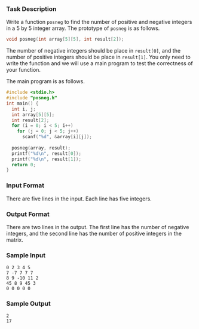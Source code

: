 ### Task Description
Write a function `posneg` to find the number of positive and negative integers in a 5 by 5 integer array. The prototype of `posneg` is as follows.

```c
void posneg(int array[5][5], int result[2]);
```

The number of negative integers should be place in `result[0]`, and the number of positive integers should be place in `result[1]`. You only need to write the function and we will use a main program to test the correctness of your function.

The main program is as follows.

```c
#include <stdio.h>
#include "posneg.h" 
int main() {
  int i, j;
  int array[5][5];
  int result[2];
  for (i = 0; i < 5; i++)
    for (j = 0; j < 5; j++)
      scanf("%d", &array[i][j]);
 
  posneg(array, result);
  printf("%d\n", result[0]);
  printf("%d\n", result[1]);
  return 0;
}
```

### Input Format
There are five lines in the input. Each line has five integers.

### Output Format
There are two lines in the output. The first line has the number of negative integers, and the second line has the number of positive integers in the matrix.

### Sample Input
```
0 2 3 4 5
7 -7 7 7 7
8 9 -10 11 2
45 8 9 45 3
0 0 0 0 0
```
### Sample Output
```
2
17
```